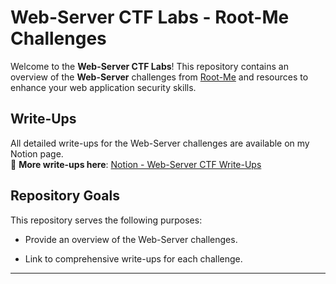 # Web-Server CTF Labs - Root-Me Challenges

Welcome to the **Web-Server CTF Labs**! This repository contains an overview of the **Web-Server** challenges from [Root-Me](https://www.root-me.org/en/Challenges/Web-Server/) and resources to enhance your web application security skills.


## Write-Ups
All detailed write-ups for the Web-Server challenges are available on my Notion page.  
📖 **More write-ups here**: [Notion - Web-Server CTF Write-Ups](https://sordid-cashew-ba3.notion.site/Root-me-4c5fd6ba22d947f6b8ed00dac427e778)

## Repository Goals
This repository serves the following purposes:
- Provide an overview of the Web-Server challenges.
  
- Link to comprehensive write-ups for each challenge.

---


